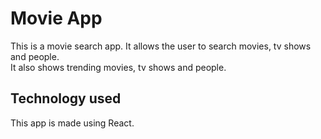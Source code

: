# Movie App

This is a movie search app. It allows the user to search movies, tv shows and people.\
It also shows trending movies, tv shows and people.

## Technology used

This app is made using React.
